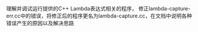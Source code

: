 理解并调试运行提供的C++ Lambda表达式相关的程序，
修正lambda-capture-err.cc中的错误，将修正后的程序更名为lambda-capture.cc，在文档中说明各种错误产生的原因以及解决思路
